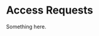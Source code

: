[title]: # (Access Requests)
[tags]: # (XXX)
[priority]: # (1132)
# Access Requests
Something here.
